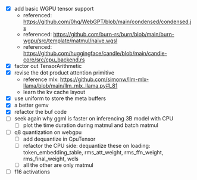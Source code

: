 - [x] add basic WGPU tensor support
  - referenced: https://github.com/0hq/WebGPT/blob/main/condensed/condensed.js
  - referenced: https://github.com/burn-rs/burn/blob/main/burn-wgpu/src/template/matmul/naive.wgsl
  - referenced: https://github.com/huggingface/candle/blob/main/candle-core/src/cpu_backend.rs
- [x] factor out TensorArithmetic
- [x] revise the dot product attention primitive
  - reference mlx: https://github.com/simonw/llm-mlx-llama/blob/main/llm_mlx_llama.py#L81
  - learn the kv cache layout
- [x] use uniform to store the meta buffers
- [x] a better gemv
- [x] refactor the buf code
- [ ] seek again why ggml is faster on inferencing 3B model with CPU
  - [ ] plot the time duration during matmul and batch matmul
- [ ] q8 quantization on webgpu
  - [ ] add dequantize in CpuTensor
  - [ ] refactor the CPU side: dequantize these on loading: token_embedding_table, rms_att_weight, rms_ffn_weight, rms_final_weight, wcls
  - [ ] all the other are only matmul
- [ ] f16 activations
